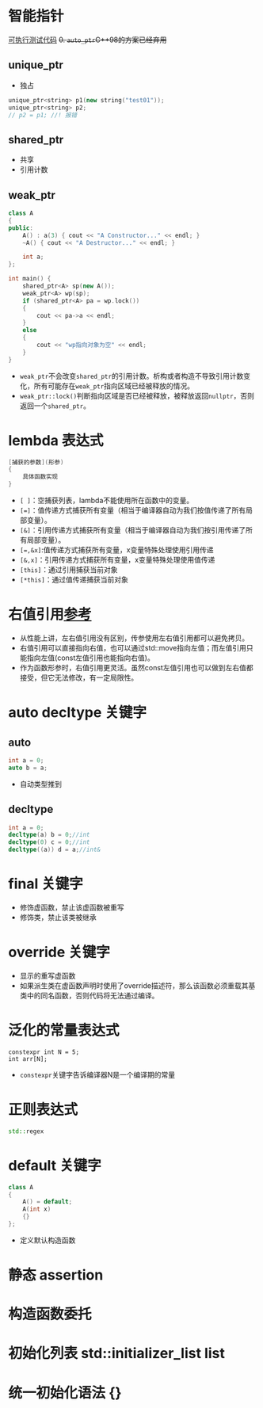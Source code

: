 # 智能指针
[可执行测试代码](code/test_smart_ptr.cpp)
~~0. `auto_ptr`C++98的方案已经弃用~~
## unique_ptr
- 独占
```c++
unique_ptr<string> p1(new string("test01"));
unique_ptr<string> p2;
// p2 = p1; //! 报错
```
## shared_ptr
- 共享
- 引用计数
## weak_ptr
```c++
class A
{
public:
    A() : a(3) { cout << "A Constructor..." << endl; }
    ~A() { cout << "A Destructor..." << endl; }

    int a;
};

int main() {
    shared_ptr<A> sp(new A());
    weak_ptr<A> wp(sp);
    if (shared_ptr<A> pa = wp.lock())
    {
        cout << pa->a << endl;
    }
    else
    {
        cout << "wp指向对象为空" << endl;
    }
}
```
- `weak_ptr`不会改变`shared_ptr`的引用计数。析构或者构造不导致引用计数变化，所有可能存在`weak_ptr`指向区域已经被释放的情况。
- `weak_ptr::lock()`判断指向区域是否已经被释放，被释放返回`nullptr`，否则返回一个`shared_ptr`。
# lembda 表达式
```c++
[捕获的参数](形参)
{
    具体函数实现
}
```
- `[ ]`：空捕获列表，lambda不能使用所在函数中的变量。
- `[=]`：值传递方式捕获所有变量（相当于编译器自动为我们按值传递了所有局部变量）。
- `[&]`：引用传递方式捕获所有变量（相当于编译器自动为我们按引用传递了所有局部变量）。
- `[=,&x]`:值传递方式捕获所有变量，x变量特殊处理使用引用传递
- `[&,x]`：引用传递方式捕获所有变量，x变量特殊处理使用值传递
- `[this]`：通过引用捕获当前对象
- `[*this]`：通过值传递捕获当前对象


# 右值引用[参考](https://zhuanlan.zhihu.com/p/335994370)
- 从性能上讲，左右值引用没有区别，传参使用左右值引用都可以避免拷贝。
- 右值引用可以直接指向右值，也可以通过std::move指向左值；而左值引用只能指向左值(const左值引用也能指向右值)。
- 作为函数形参时，右值引用更灵活。虽然const左值引用也可以做到左右值都接受，但它无法修改，有一定局限性。


# auto decltype 关键字
## auto
```c++
int a = 0;
auto b = a;
```
- 自动类型推到
## decltype
```c++
int a = 0;
decltype(a) b = 0;//int
decltype(0) c = 0;//int
decltype((a)) d = a;//int&
```
# final 关键字
- 修饰虚函数，禁止该虚函数被重写
- 修饰类，禁止该类被继承

# override 关键字
- 显示的重写虚函数
- 如果派生类在虚函数声明时使用了override描述符，那么该函数必须重载其基类中的同名函数，否则代码将无法通过编译。


# 泛化的常量表达式
```c+++
constexpr int N = 5;
int arr[N];
```
- `constexpr`关键字告诉编译器N是一个编译期的常量

# 正则表达式
```c++
std::regex 
```

# default 关键字
```c++
class A
{
    A() = default;
    A(int x)
    {}
};
```
- 定义默认构造函数

# 静态 assertion
# 构造函数委托
# 初始化列表 std::initializer_list<int> list
# 统一初始化语法 {}